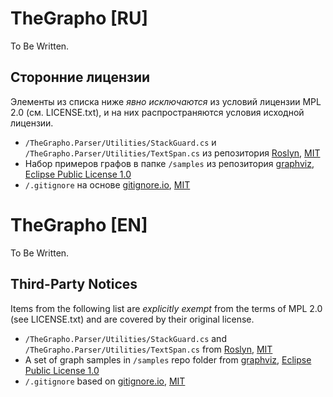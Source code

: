 # TheGrapho [RU]

To Be Written.

## Сторонние лицензии
Элементы из списка ниже _явно исключаются_ из условий лицензии MPL 2.0 (см. LICENSE.txt), и на них распространяются условия исходной лицензии.
* `/TheGrapho.Parser/Utilities/StackGuard.cs` и `/TheGrapho.Parser/Utilities/TextSpan.cs` из репозитория [Roslyn](https://github.com/dotnet/roslyn), [MIT](https://github.com/dotnet/roslyn/blob/3120c07554e9df7e8db26f17b0cce544214b49d1/License.txt)
* Набор примеров графов в папке `/samples` из репозитория [graphviz](https://gitlab.com/graphviz/graphviz/-/tree/108b324b18cbadfdb3dc4041283e01c346b45ed4/graphs), [Eclipse Public License 1.0](https://gitlab.com/graphviz/graphviz/-/blob/108b324b18cbadfdb3dc4041283e01c346b45ed4/LICENSE)
* `/.gitignore` на основе [gitignore.io](https://github.com/toptal/gitignore), [MIT](https://github.com/toptal/gitignore/blob/aaefb4c9d4a2eb182e452705d43a4a93e21f4b50/LICENSE.md)

# TheGrapho [EN]

To Be Written.

## Third-Party Notices
Items from the following list are _explicitly exempt_ from the terms of MPL 2.0 (see LICENSE.txt) and are covered by their original license.
* `/TheGrapho.Parser/Utilities/StackGuard.cs` and `/TheGrapho.Parser/Utilities/TextSpan.cs` from [Roslyn](https://github.com/dotnet/roslyn), [MIT](https://github.com/dotnet/roslyn/blob/3120c07554e9df7e8db26f17b0cce544214b49d1/License.txt)
* A set of graph samples in `/samples` repo folder from [graphviz](https://gitlab.com/graphviz/graphviz/-/tree/108b324b18cbadfdb3dc4041283e01c346b45ed4/graphs), [Eclipse Public License 1.0](https://gitlab.com/graphviz/graphviz/-/blob/108b324b18cbadfdb3dc4041283e01c346b45ed4/LICENSE)
* `/.gitignore` based on [gitignore.io](https://github.com/toptal/gitignore), [MIT](https://github.com/toptal/gitignore/blob/aaefb4c9d4a2eb182e452705d43a4a93e21f4b50/LICENSE.md)

